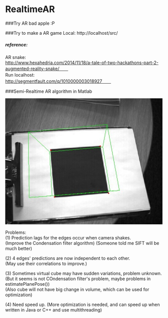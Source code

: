 # RealtimeAR

###Try AR bad apple :P

###Try to make a AR game
Local:  http://localhost/src/

##### reference:    
AR snake:     
http://www.hexahedria.com/2014/11/18/a-tale-of-two-hackathons-part-2-augmented-reality-snake/　　  
Run localhost:　  
http://segmentfault.com/q/1010000003018927　　


###Semi-Realtime AR algorithm in Matlab

<img src="https://github.com/mincongzhang/MachineVision/raw/master/augmented_reality.jpg" alt="augmented_reality" title="augmented_reality" width="500"/>


Problems:  
(1) Prediction lags for the edges occur when camera shakes.   
(Improve the Condensation filter algorithm)
(Someone told me SIFT will be much better)

(2) 4 edges' predictions are now independent to each other.   
(May use their correlations to improve.)  

(3) Sometimes virtual cube may have sudden variations, problem unknown.   
(But it seems is not COndensation filter's problem, maybe problems in estimatePlanePose())  
(Also cube will not have big change in volume, which can be used for optimization)  

(4) Need speed up. (More optimization is needed, and can speed up when written in Java or C++ and use multithreading)  

